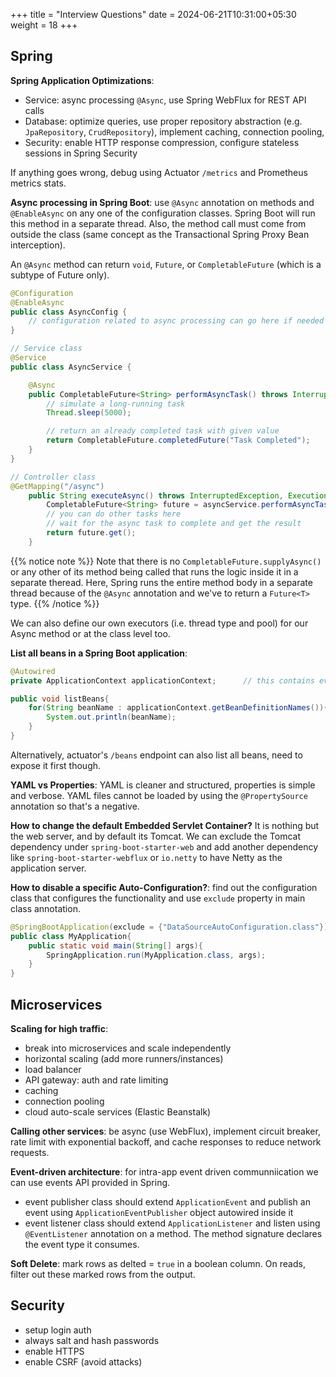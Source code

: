 +++
title = "Interview Questions"
date = 2024-06-21T10:31:00+05:30
weight = 18
+++

## Spring

**Spring Application Optimizations**:
- Service: async processing `@Async`, use Spring WebFlux for REST API calls
- Database: optimize queries, use proper repository abstraction (e.g. `JpaRepository`, `CrudRepository`), implement caching, connection pooling,
- Security: enable HTTP response compression, configure stateless sessions in Spring Security

If anything goes wrong, debug using Actuator `/metrics` and Prometheus metrics stats.

**Async processing in Spring Boot**: use `@Async` annotation on methods and `@EnableAsync` on any one of the configuration classes. Spring Boot will run this method in a separate thread. Also, the method call must come from outside the class (same concept as the Transactional Spring Proxy Bean interception).

An `@Async` method can return `void`, `Future`, or `CompletableFuture` (which is a subtype of Future only).

```java
@Configuration
@EnableAsync
public class AsyncConfig {
    // configuration related to async processing can go here if needed
}

// Service class
@Service
public class AsyncService {

    @Async
    public CompletableFuture<String> performAsyncTask() throws InterruptedException {
        // simulate a long-running task
        Thread.sleep(5000);

        // return an already completed task with given value
        return CompletableFuture.completedFuture("Task Completed");
    }
}

// Controller class
@GetMapping("/async")
    public String executeAsync() throws InterruptedException, ExecutionException {
        CompletableFuture<String> future = asyncService.performAsyncTask();
        // you can do other tasks here
        // wait for the async task to complete and get the result
        return future.get();
    }
```

{{% notice note %}}
Note that there is no `CompletableFuture.supplyAsync()` or any other of its method being called that runs the logic inside it in a separate theread. Here, Spring runs the entire method body in a separate thread because of the `@Async` annotation and we've to return a `Future<T>` type.
{{% /notice %}}

We can also define our own executors (i.e. thread type and pool) for our Async method or at the class level too.

**List all beans in a Spring Boot application**:
```java
@Autowired
private ApplicationContext applicationContext;		// this contains every info about the app

public void listBeans{
	for(String beanName : applicationContext.getBeanDefinitionNames()){
		System.out.println(beanName);
	}
}
```

Alternatively, actuator's `/beans` endpoint can also list all beans, need to expose it first though.

**YAML vs Properties**: YAML is cleaner and structured, properties is simple and verbose. YAML files cannot be loaded by using the `@PropertySource` annotation so that's a negative.

**How to change the default Embedded Servlet Container?** It is nothing but the web server, and by default its Tomcat. We can exclude the Tomcat dependency under `spring-boot-starter-web` and add another dependency like `spring-boot-starter-webflux` or `io.netty` to have Netty as the application server.

**How to disable a specific Auto-Configuration?**: find out the configuration class that configures the functionality and use `exclude` property in main class annotation.
```java
@SpringBootApplication(exclude = {"DataSourceAutoConfiguration.class"})
public class MyApplication{
    public static void main(String[] args){
        SpringApplication.run(MyApplication.class, args);
    }
}
```

## Microservices

**Scaling for high traffic**:
- break into microservices and scale independently
- horizontal scaling (add more runners/instances)
- load balancer
- API gateway: auth and rate limiting
- caching
- connection pooling
- cloud auto-scale services (Elastic Beanstalk)

**Calling other services**: be async (use WebFlux), implement circuit breaker, rate limit with exponential backoff, and cache responses to reduce network requests.

**Event-driven architecture**: for intra-app event driven communniication we can use events API provided in Spring.
- event publisher class should extend `ApplicationEvent` and publish an event using `ApplicationEventPublisher` object autowired inside it
- event listener class should extend `ApplicationListener` and listen using `@EventListener` annotation on a method. The method signature declares the event type it consumes.

**Soft Delete**: mark rows as delted = `true` in a boolean column. On reads, filter out these marked rows from the output.

## Security

- setup login auth
- always salt and hash passwords
- enable HTTPS
- enable CSRF (avoid attacks)